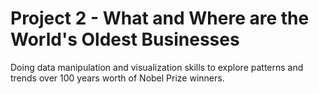 # Project 2 - What and Where are the World's Oldest Businesses

Doing data manipulation and visualization skills to explore patterns and trends over 100 years worth of Nobel Prize winners.
